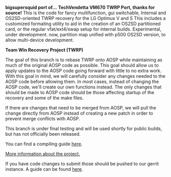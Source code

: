 **bigsupersquid port of...**
**TechVendetta VM670 TWRP Port, thanks for source!**
This is the code for fancy multifunction, gui switchable,
Internal and OS2SD-oriented TWRP recovery for the LG Optimus V and S
This includes a customized formating utility to aid in the creation of an
OS2SD partitioned card, or the regular vfat/ext4/swap setup for internal builds.
Experimental, under development.
now, partition map unified with p500 OS2SD version,
 to allow multi-device development.

**Team Win Recovery Project (TWRP)**

The goal of this branch is to rebase TWRP onto AOSP while maintaining as much of the original AOSP code as possible. This goal should allow us to apply updates to the AOSP code going forward with little to no extra work.  With this goal in mind, we will carefully consider any changes needed to the AOSP code before allowing them.  In most cases, instead of changing the AOSP code, we'll create our own functions instead.  The only changes that should be made to AOSP code should be those affecting startup of the recovery and some of the make files.

If there are changes that need to be merged from AOSP, we will pull the change directly from AOSP instead of creating a new patch in order to prevent merge conflicts with AOSP.

This branch is under final testing and will be used shortly for public builds, but has not officially been released.

You can find a compiling guide [here](http://forum.xda-developers.com/showthread.php?t=1943625 "Guide").

[More information about the project.](http://www.teamw.in/project/twrp2 "More Information")

If you have code changes to submit those should be pushed to our gerrit instance.  A guide can be found [here](http://teamw.in/twrp2-gerrit "Gerrit Guide").
